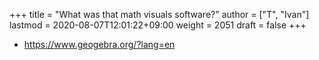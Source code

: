 +++
title = "What was that math visuals software?"
author = ["T", "Ivan"]
lastmod = 2020-08-07T12:01:22+09:00
weight = 2051
draft = false
+++

-   <https://www.geogebra.org/?lang=en>

